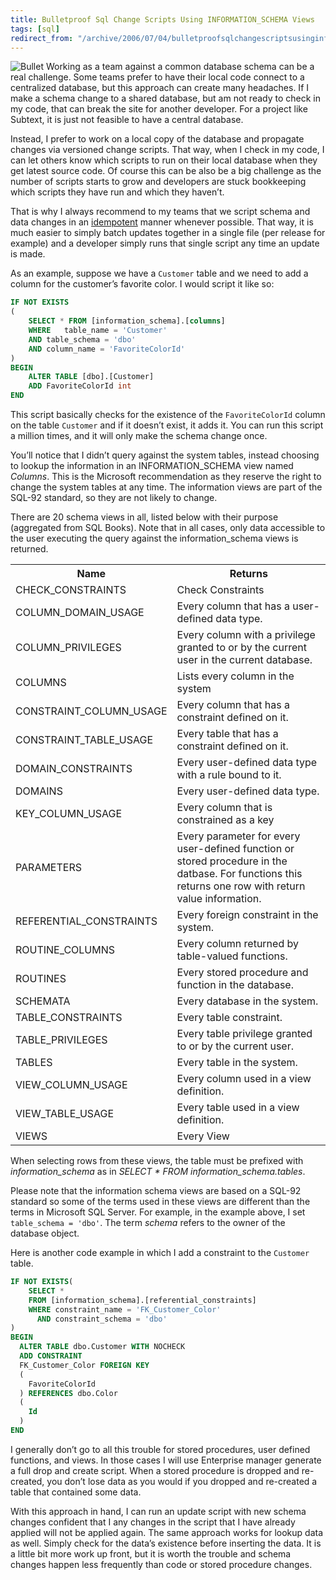 ```yaml
---
title: Bulletproof Sql Change Scripts Using INFORMATION_SCHEMA Views
tags: [sql]
redirect_from: "/archive/2006/07/04/bulletproofsqlchangescriptsusinginformation_schemaviews.aspx/"
---
```


![Bullet](https://haacked.com/images/singlebullet.jpg) Working as a team
against a common database schema can be a real challenge. Some teams
prefer to have their local code connect to a centralized database, but
this approach can create many headaches. If I make a schema change to a
shared database, but am not ready to check in my code, that can break
the site for another developer. For a project like Subtext, it is just
not feasible to have a central database.

Instead, I prefer to work on a local copy of the database and propagate
changes via versioned change scripts. That way, when I check in my code,
I can let others know which scripts to run on their local database when
they get latest source code. Of course this can be also be a big
challenge as the number of scripts starts to grow and developers are
stuck bookkeeping which scripts they have run and which they haven’t.

That is why I always recommend to my teams that we script schema and
data changes in an
[idempotent](http://en.wikipedia.org/wiki/Idempotent "An operation applied more than once is the same as if applied once")
manner whenever possible. That way, it is much easier to simply batch
updates together in a single file (per release for example) and a
developer simply runs that single script any time an update is made.

As an example, suppose we have a `Customer` table and we need to add a
column for the customer’s favorite color. I would script it like so:

```sql
IF NOT EXISTS 
(
    SELECT * FROM [information_schema].[columns] 
    WHERE   table_name = 'Customer' 
    AND table_schema = 'dbo'
    AND column_name = 'FavoriteColorId'
)
BEGIN
    ALTER TABLE [dbo].[Customer]
    ADD FavoriteColorId int
END
```

This script basically checks for the existence of the `FavoriteColorId`
column on the table `Customer` and if it doesn’t exist, it adds it. You
can run this script a million times, and it will only make the schema
change once.

You’ll notice that I didn’t query against the system tables, instead
choosing to lookup the information in an INFORMATION\_SCHEMA view named
*Columns*. This is the Microsoft recommendation as they reserve the
right to change the system tables at any time. The information views are
part of the SQL-92 standard, so they are not likely to change.

There are 20 schema views in all, listed below with their purpose
(aggregated from SQL Books). Note that in all cases, only data
accessible to the user executing the query against the
information\_schema views is returned.

<table class="highlightTable">
    <tbody>
        <tr>
            <th>Name</th>
            <th>Returns</th>
        </tr>
        <tr class="alt">
            <td>CHECK_CONSTRAINTS</td>
            <td>Check Constraints</td>
        </tr>
        <tr>
            <td>COLUMN_DOMAIN_USAGE</td>
            <td>Every column that has a user-defined data type.</td>
        </tr>
        <tr class="alt">
            <td>COLUMN_PRIVILEGES</td>
            <td>Every column with a privilege granted to or by the current user in the current database.</td>
        </tr>
        <tr>
            <td>COLUMNS</td>
            <td>Lists every column in the system</td>
        </tr>
        <tr class="alt">
            <td>CONSTRAINT_COLUMN_USAGE</td>
            <td>Every column that has a constraint defined on it.</td>
        </tr>
        <tr>
            <td>CONSTRAINT_TABLE_USAGE</td>
            <td>Every table that has a constraint defined on it.</td>
        </tr>
        <tr class="alt">
            <td>DOMAIN_CONSTRAINTS</td>
            <td>Every user-defined data type with a rule bound to it.</td>
        </tr>
        <tr>
            <td>DOMAINS</td>
            <td>Every user-defined data type.</td>
        </tr>
        <tr class="alt">
            <td>KEY_COLUMN_USAGE</td>
            <td>Every column that is constrained as a key</td>
        </tr>
        <tr>
            <td>PARAMETERS</td>
            <td>Every parameter for every user-defined function or stored procedure in the datbase. For functions this returns one row with return value information.</td>
        </tr>
        <tr class="alt">
            <td>REFERENTIAL_CONSTRAINTS</td>
            <td>Every foreign constraint in the system.</td>
        </tr>
        <tr>
            <td>ROUTINE_COLUMNS</td>
            <td>Every column returned by table-valued functions.</td>
        </tr>
        <tr class="alt">
            <td>ROUTINES</td>
            <td>Every stored procedure and function in the database.</td>
        </tr>
        <tr>
            <td>SCHEMATA</td>
            <td>Every database in the system.</td>
        </tr>
        <tr class="alt">
            <td>TABLE_CONSTRAINTS</td>
            <td>Every table constraint.</td>
        </tr>
        <tr>
            <td>TABLE_PRIVILEGES</td>
            <td>Every table privilege granted to or by the current user.</td>
        </tr>
        <tr class="alt">
            <td>TABLES</td>
            <td>Every table in the system.</td>
        </tr>
        <tr>
            <td>VIEW_COLUMN_USAGE</td>
            <td>Every column used in a view definition.</td>
        </tr>
        <tr class="alt">
            <td>VIEW_TABLE_USAGE</td>
            <td>Every table used in a view definition.</td>
        </tr>
        <tr>
            <td>VIEWS</td>
            <td>Every View</td>
        </tr>
    </tbody>
</table>

When selecting rows from these views, the table must be prefixed with
*information\_schema* as in *SELECT \* FROM information\_schema.tables*.

Please note that the information schema views are based on a SQL-92
standard so some of the terms used in these views are different than the
terms in Microsoft SQL Server. For example, in the example above, I set
`table_schema = 'dbo'`. The term *schema* refers to the owner of the
database object.

Here is another code example in which I add a constraint to the
`Customer` table.

```sql
IF NOT EXISTS(
    SELECT * 
    FROM [information_schema].[referential_constraints] 
    WHERE constraint_name = 'FK_Customer_Color' 
      AND constraint_schema = 'dbo'
)
BEGIN
  ALTER TABLE dbo.Customer WITH NOCHECK 
  ADD CONSTRAINT
  FK_Customer_Color FOREIGN KEY
  (
    FavoriteColorId
  ) REFERENCES dbo.Color
  (
    Id
  )
END
```

I generally don’t go to all this trouble for stored procedures, user
defined functions, and views. In those cases I will use Enterprise
manager generate a full drop and create script. When a stored procedure
is dropped and re-created, you don’t lose data as you would if you
dropped and re-created a table that contained some data.

With this approach in hand, I can run an update script with new schema
changes confident that I any changes in the script that I have already
applied will not be applied again. The same approach works for lookup
data as well. Simply check for the data’s existence before inserting the
data. It is a little bit more work up front, but it is worth the trouble
and schema changes happen less frequently than code or stored procedure
changes.

